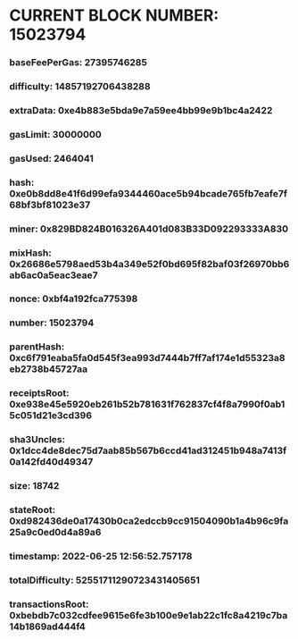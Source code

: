 # CURRENT BLOCK NUMBER: 15023794

### baseFeePerGas: 27395746285
### difficulty: 14857192706438288
### extraData: 0xe4b883e5bda9e7a59ee4bb99e9b1bc4a2422
### gasLimit: 30000000
### gasUsed: 2464041
### hash: 0xe0b8dd8e41f6d99efa9344460ace5b94bcade765fb7eafe7f68bf3bf81023e37
### miner: 0x829BD824B016326A401d083B33D092293333A830
### mixHash: 0x26686e5798aed53b4a349e52f0bd695f82baf03f26970bb6ab6ac0a5eac3eae7
### nonce: 0xbf4a192fca775398
### number: 15023794
### parentHash: 0xc6f791eaba5fa0d545f3ea993d7444b7ff7af174e1d55323a8eb2738b45727aa
### receiptsRoot: 0xe938e45e5920eb261b52b781631f762837cf4f8a7990f0ab15c051d21e3cd396
### sha3Uncles: 0x1dcc4de8dec75d7aab85b567b6ccd41ad312451b948a7413f0a142fd40d49347
### size: 18742
### stateRoot: 0xd982436de0a17430b0ca2edccb9cc91504090b1a4b96c9fa25a9c0ed0d4a89a6
### timestamp: 2022-06-25 12:56:52.757178
### totalDifficulty: 52551711290723431405651
### transactionsRoot: 0xbebdb7c032cdfee9615e6fe3b100e9e1ab22c1fc8a4219c7ba14b1869ad444f4
